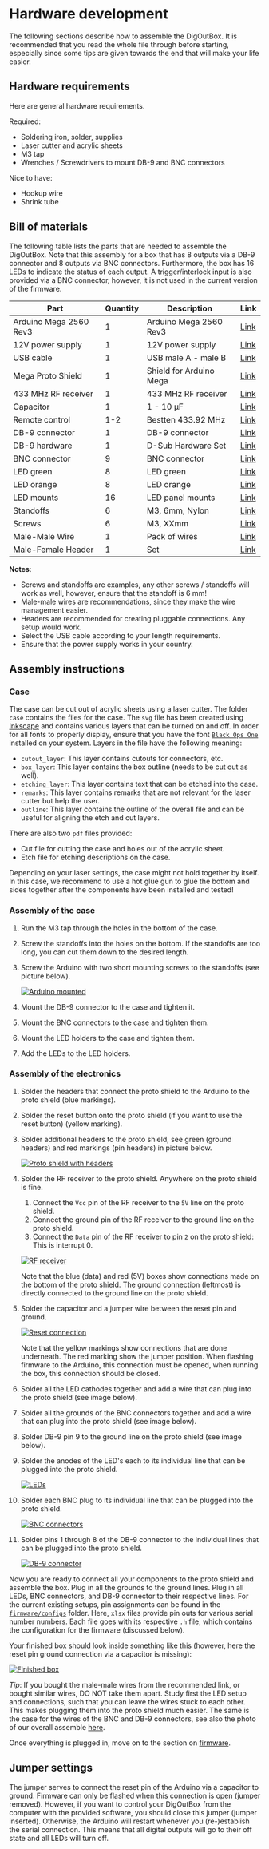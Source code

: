 # Hardware development

The following sections describe how to assemble the DigOutBox.
It is recommended that you read the whole file through before starting,
especially since some tips are given towards the end
that will make your life easier.

## Hardware requirements

Here are general hardware requirements.

Required:

- Soldering iron, solder, supplies
- Laser cutter and acrylic sheets
- M3 tap
- Wrenches / Screwdrivers to mount DB-9 and BNC connectors

Nice to have:

- Hookup wire
- Shrink tube

## Bill of materials

The following table lists the parts that are needed to assemble the DigOutBox.
Note that this assembly for a box that has 8 outputs via a DB-9 connector
and 8 outputs via BNC connectors.
Furthermore, the box has 16 LEDs to indicate the status of each output.
A trigger/interlock input is also provided via a BNC connector,
however, it is not used in the current version of the firmware.

| Part                   | Quantity | Description             | Link                                                                                                                                                                                                      |
|------------------------|----------|-------------------------|-----------------------------------------------------------------------------------------------------------------------------------------------------------------------------------------------------------|
| Arduino Mega 2560 Rev3 | 1        | Arduino Mega 2560 Rev3  | [Link](https://store.arduino.cc/products/arduino-mega-2560-rev3)                                                                                                                                          |
 | 12V power supply       | 1        | 12V power supply        | [Link](https://www.digikey.com/en/products/detail/tensility-international-corp/16-00216/13235972)                                                                                                         |
 | USB cable              | 1        | USB male A - male B     | [Link](https://www.digikey.com/en/products/detail/micro-connectors-inc/E07-121BLB/16353389)                                                                                                               |
| Mega Proto Shield      | 1        | Shield for Arduino Mega | [Link](https://www.digikey.com/en/products/detail/dfrobot/DFR0016/7087126)                                                                                                                                |
| 433 MHz RF receiver    | 1        | 433 MHz RF receiver     | [Link](https://www.digikey.com/en/products/detail/rf-solutions/QAM-RX10-433/6235156)                                                                                                                      |
| Capacitor              | 1        | 1 - 10 µF               | [Link](https://www.digikey.com/en/products/detail/kyocera-avx/M39014-02-1415V/3451965)                                                                                                                    |
 | Remote control         | 1-2      | Bestten 433.92 MHz      | [Link](https://ibestten.com/products/wireless-remote-controller-compatible-with-bestten-remote-control-outlet-easy-to-program-5-channels-self-learning-code-12v-23a-battery-included-white)               |
| DB-9 connector         | 1        | DB-9 connector          | [Link](https://www.digikey.com/en/products/detail/mh-connectors/MHDB9SS/16983851)                                                                                                                         |
 | DB-9 hardware          | 1        | D-Sub Hardware Set      | [Link](https://www.digikey.com/en/products/detail/adam-tech/HDW-023/9831277)                                                                                                                              |
| BNC connector          | 9        | BNC connector           | [Link](https://www.digikey.com/en/products/detail/adam-tech/rf1-08-d-00-50-hdw/9830966)                                                                                                                   |
 | LED green              | 8        | LED green               | [Link](https://www.digikey.com/en/products/detail/broadcom-limited/HLMP-3680/637607)                                                                                                                      |
| LED orange             | 8        | LED orange              | [Link](https://www.digikey.com/en/products/detail/broadcom-limited/HLMP-3650/637605)                                                                                                                      |
 | LED mounts             | 16       | LED panel mounts        | [Link](https://www.digikey.com/en/products/detail/sparkfun-electronics/COM-11147/5673798)                                                                                                                 |
 | Standoffs              | 6        | M3, 6mm, Nylon          | [Link](https://www.digikey.com/en/products/detail/essentra-components/CBMFTS210A/4104489)                                                                                                                 |
 | Screws                 | 6        | M3, XXmm                | [Link](https://www.digikey.com/en/products/detail/essentra-components/50M030050I020/11638554)                                                                                                             |
 | Male-Male Wire         | 1        | Pack of wires           | [Link](https://www.amazon.com/Elegoo-EL-CP-004-Multicolored-Breadboard-arduino/dp/B01EV70C78/ref=sr_1_2?crid=1SV39JJOW7BJR&keywords=arduino+wires&qid=1676645212&sprefix=arduino+wire%2Caps%2C175&sr=8-2) |
 | Male-Female Header     | 1        | Set                     | [Link](https://www.amazon.com/2-54mm-Breakaway-Female-Connector-Arduino/dp/B01MQ48T2V/ref=sr_1_5?crid=1BEO0GXQNQ43P&keywords=arduino+headers&qid=1676645393&sprefix=arduino+header%2Caps%2C208&sr=8-5)    |

**Notes**:
- Screws and standoffs are examples, any other screws / standoffs will work as well, however, ensure that the standoff is 6 mm!
- Male-male wires are recommendations, since they make the wire management easier.
- Headers are recommended for creating pluggable connections. Any setup would work.
- Select the USB cable according to your length requirements.
- Ensure that the power supply works in your country.

## Assembly instructions

### Case

The case can be cut out of acrylic sheets using a laser cutter.
The folder `case` contains the files for the case.
The `svg` file has been created using [Inkscape](https://inkscape.org/)
and contains various layers that can be turned on and off.
In order for all fonts to properly display,
ensure that you have the font [`Black Ops One`](https://www.fontsquirrel.com/fonts/black-ops-one)
installed on your system.
Layers in the file have the following meaning:
- `cutout_layer`: This layer contains cutouts for connectors, etc.
- `box_layer`: This layer contains the box outline (needs to be cut out as well).
- `etching_layer`: This layer contains text that can be etched into the case.
- `remarks`: This layer contains remarks that are not relevant for the laser cutter but help the user.
- `outline`: This layer contains the outline of the overall file and can be useful for aligning the etch and cut layers.

There are also two `pdf` files provided:
- Cut file for cutting the case and holes out of the acrylic sheet.
- Etch file for etching descriptions on the case.

Depending on your laser settings,
the case might not hold together by itself.
In this case, we recommend to use a hot glue gun to glue the bottom and sides together
after the components have been installed and tested!

### Assembly of the case

1. Run the M3 tap through the holes in the bottom of the case.
2. Screw the standoffs into the holes on the bottom.
   If the standoffs are too long, you can cut them down to the desired length.
3. Screw the Arduino with two short mounting screws to the standoffs (see picture below).

   [![Arduino mounted](../docs/img/hardware/arduino_screwed_in_small.jpeg)](../docs/img/hardware/arduino_screwed_in.jpeg)

4. Mount the DB-9 connector to the case and tighten it.
5. Mount the BNC connectors to the case and tighten them.
6. Mount the LED holders to the case and tighten them.
7. Add the LEDs to the LED holders.

### Assembly of the electronics

1. Solder the headers that connect the proto shield to the Arduino to the proto shield (blue markings).
2. Solder the reset button onto the proto shield (if you want to use the reset button) (yellow marking).
3. Solder additional headers to the proto shield, see green (ground headers) and red markings (pin headers) in picture below.

   [![Proto shield with headers](../docs/img/hardware/proto_shield_marked_small.jpeg)](../docs/img/hardware/proto_shield_marked.jpeg)

4. Solder the RF receiver to the proto shield. Anywhere on the proto shield is fine.
   1. Connect the `Vcc` pin of the RF receiver to the `5V` line on the proto shield.
   2. Connect the ground pin of the RF receiver to the ground line on the proto shield.
   3. Connect the `Data` pin of the RF receiver to pin `2` on the proto shield: This is interrupt 0.

   [![RF receiver](../docs/img/hardware/rf_connections_small.jpeg)](../docs/img/hardware/rf_connections.jpeg)

   Note that the blue (data) and red (5V) boxes show connections made on the bottom of the proto shield.
   The ground connection (leftmost) is directly connected to the ground line on the proto shield.
5. Solder the capacitor and a jumper wire between the reset pin and ground.

   [![Reset connection](../docs/img/hardware/reset_pin_connection_small.jpeg)](../docs/img/hardware/reset_pin_connection.jpeg)

   Note that the yellow markings show connections that are done underneath. The red marking show the jumper position.
   When flashing firmware to the Arduino, this connection must be opened, when running the box, this connection should be closed.
6. Solder all the  LED cathodes together and add a wire that can plug into the proto shield (see image below).
7. Solder all the grounds of the BNC connectors together and add a wire that can plug into the proto shield (see image below).
8. Solder DB-9 pin 9 to the ground line on the proto shield (see image below).
9. Solder the anodes of the LED's each to its individual line that can be plugged into the proto shield.

   [![LEDs](../docs/img/hardware/led_connections_small.jpeg)](../docs/img/hardware/led_connections.jpeg)

10. Solder each BNC plug to its individual line that can be plugged into the proto shield.

    [![BNC connectors](../docs/img/hardware/bnc_connections_small.jpeg)](../docs/img/hardware/bnc_connections.jpeg)

11. Solder pins 1 through 8 of the DB-9 connector to the individual lines that can be plugged into the proto shield.

    [![DB-9 connector](../docs/img/hardware/db9_connections_small.jpeg)](../docs/img/hardware/db9_connections.jpeg)

Now you are ready to connect all your components to the proto shield and assemble the box.
Plug in all the grounds to the ground lines.
Plug in all LEDs, BNC connectors, and DB-9 connector to their respective lines.
For the current existing setups,
pin assignments can be found in the [`firmware/configs`](../firmware/configs) folder.
Here, `xlsx` files provide pin outs for various serial number numbers.
Each file goes with its respective `.h` file, which contains the configuration for the firmware
(discussed below).

Your finished box should look inside something like this
(however, here the reset pin ground connection via a capacitor is missing):

[![Finished box](../docs/img/boxes/gfl002_inside_small.jpeg)](../docs/img/boxes/gfl002_inside.jpeg)

*Tip*: If you bought the male-male wires from the recommended link,
or bought similar wires, DO NOT take them apart.
Study first the LED setup and connections,
such that you can leave the wires stuck to each other.
This makes plugging them into the proto shield much easier.
The same is the case for the wires of the BNC and DB-9 connectors,
see also the photo of our overall assemble [here](../README.md).

Once everything is plugged in, move on to the section on [firmware](../firmware/README.md).

## Jumper settings

The jumper serves to connect the reset pin of the Arduino via a capacitor to ground.
Firmware can only be flashed when this connection is open (jumper removed).
However, if you want to control your DigOutBox from the computer with the provided software,
you should close this jumper (jumper inserted).
Otherwise, the Arduino will restart whenever you (re-)establish the serial connection.
This means that all digital outputs will go to their off state and all LEDs will turn off.
